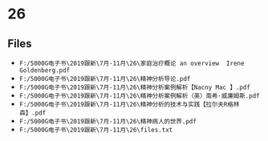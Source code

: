 # 26

## Files

- `F:/5000G电子书\2019跟新\7月-11月\26\家庭治疗概论 an overview  Irene Goldenberg.pdf`
- `F:/5000G电子书\2019跟新\7月-11月\26\精神分析导论.pdf`
- `F:/5000G电子书\2019跟新\7月-11月\26\精神分析案例解析【Nacny Mac 】.pdf`
- `F:/5000G电子书\2019跟新\7月-11月\26\精神分析案例解析（美）南希·威廉姆斯.pdf`
- `F:/5000G电子书\2019跟新\7月-11月\26\精神分析的技术与实践【拉尔夫R格林森】.pdf`
- `F:/5000G电子书\2019跟新\7月-11月\26\精神病人的世界.pdf`
- `F:/5000G电子书\2019跟新\7月-11月\26\files.txt`
